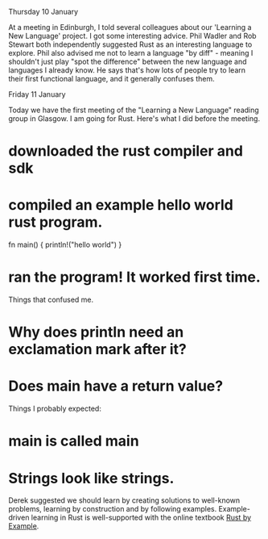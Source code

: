 
Thursday 10 January

At a meeting in Edinburgh, I told several colleagues about
our 'Learning a New Language' project. I got some interesting
advice. Phil Wadler and Rob Stewart both independently suggested
Rust as an interesting language to explore. Phil also advised me
not to learn a language "by diff" - meaning I shouldn't just play
"spot the difference" between the new language and languages I
already know. He says that's how lots of people try to learn their
first functional language, and it generally confuses them.

Friday 11 January

Today we have the first meeting of the "Learning a New Language"
reading group in Glasgow. I am going for Rust. Here's what I did
before the meeting.

# downloaded the rust compiler and sdk
# compiled an example hello world rust program.

fn main() {
    println!("hello world")
}

# ran the program! It worked first time.

Things that confused me.
# Why does println need an exclamation mark after it?
# Does main have a return value?

Things I probably expected:
# main is called main
# Strings look like strings.


Derek suggested we should learn by creating solutions to
well-known problems, learning by construction and by following
examples.
Example-driven learning in Rust is well-supported with the
online textbook [Rust by Example](https://doc.rust-lang.org/rust-by-example/).
